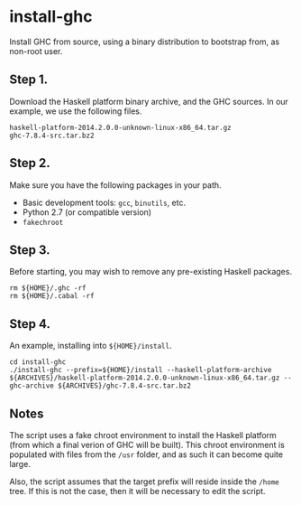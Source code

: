 # install-ghc
Install GHC from source, using a binary distribution to bootstrap from, as non-root user.


## Step 1.

Download the Haskell platform binary archive, and the GHC sources. In our example, we use the following files.

```
haskell-platform-2014.2.0.0-unknown-linux-x86_64.tar.gz 
ghc-7.8.4-src.tar.bz2
```


## Step 2.

Make sure you have the following packages in your path.

* Basic development tools: `gcc`, `binutils`, etc.
* Python 2.7 (or compatible version)
* `fakechroot`


## Step 3.

Before starting, you may wish to remove any pre-existing Haskell packages.

```
rm ${HOME}/.ghc -rf
rm ${HOME}/.cabal -rf
```


## Step 4.

An example, installing into `${HOME}/install`.

```
cd install-ghc
./install-ghc --prefix=${HOME}/install --haskell-platform-archive ${ARCHIVES}/haskell-platform-2014.2.0.0-unknown-linux-x86_64.tar.gz --ghc-archive ${ARCHIVES}/ghc-7.8.4-src.tar.bz2
```


## Notes

The script uses a fake chroot environment to install the Haskell platform (from which a final verion of GHC will be built). This chroot environment is populated with files from the `/usr` folder, and as such it can become quite large.

Also, the script assumes that the target prefix will reside inside the `/home` tree. If this is not the case, then it will be necessary to edit the script.
